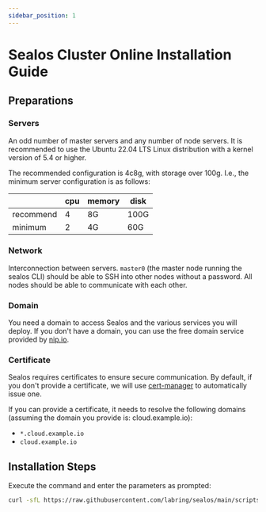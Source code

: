 ```yaml
---
sidebar_position: 1
---
```


# Sealos Cluster Online Installation Guide

## Preparations

### Servers
An odd number of master servers and any number of node servers. It is recommended to use the Ubuntu 22.04 LTS Linux distribution with a kernel version of 5.4 or higher.

The recommended configuration is 4c8g, with storage over 100g. I.e., the minimum server configuration is as follows:

|           | cpu | memory | disk |
|-----------|-----|--------|------|
| recommend | 4   | 8G     | 100G |
| minimum   | 2   | 4G     | 60G  |

### Network
Interconnection between servers. `master0` (the master node running the sealos CLI) should be able to SSH into other nodes without a password. All nodes should be able to communicate with each other.

### Domain
You need a domain to access Sealos and the various services you will deploy. If you don't have a domain, you can use the free domain service provided by [nip.io](https://nip.io).

### Certificate
Sealos requires certificates to ensure secure communication. By default, if you don't provide a certificate, we will use [cert-manager](https://cert-manager.io/docs/) to automatically issue one.

If you can provide a certificate, it needs to resolve the following domains (assuming the domain you provide is: cloud.example.io):
- `*.cloud.example.io`
- `cloud.example.io`

## Installation Steps

Execute the command and enter the parameters as prompted:

```bash 
curl -sfL https://raw.githubusercontent.com/labring/sealos/main/scripts/cloud/install.sh -o install.sh && bash install.sh 
```